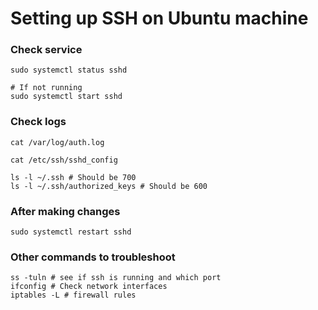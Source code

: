 # Setting up SSH on Ubuntu machine

### Check service
```
sudo systemctl status sshd

# If not running
sudo systemctl start sshd
```

### Check logs
```
cat /var/log/auth.log

cat /etc/ssh/sshd_config

ls -l ~/.ssh # Should be 700
ls -l ~/.ssh/authorized_keys # Should be 600
```

### After making changes
```
sudo systemctl restart sshd
```

### Other commands to troubleshoot
```
ss -tuln # see if ssh is running and which port
ifconfig # Check network interfaces
iptables -L # firewall rules
```